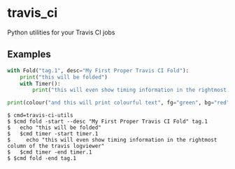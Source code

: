 travis_ci
==========

Python utilities for your Travis CI jobs

Examples
---------

```python
with Fold("tag.1", desc="My First Proper Travis CI Fold"):
    print("this will be folded")
    with Timer():
        print("this will even show timing information in the rightmost column of the travis logviewer")

print(colour("and this will print colourful text", fg="green", bg="red", style="bold+underline"))
```

```shell
$ cmd=travis-ci-utils
$ $cmd fold -start --desc "My First Proper Travis CI Fold" tag.1
$   echo "this will be folded"
$   $cmd timer -start timer.1
$     echo "this will even show timing information in the rightmost column of the travis logviewer"
$   $cmd timer -end timer.1
$ $cmd fold -end tag.1
```
